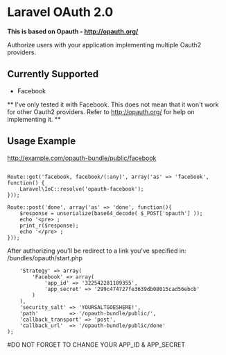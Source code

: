 # Laravel OAuth 2.0

**This is based on Opauth - http://opauth.org/**

Authorize users with your application implementing multiple Oauth2 providers.

## Currently Supported

- Facebook

** I've only tested it with Facebook. This does not mean that it won't work for other Oauth2 providers. Refer to http://opauth.org/ for help on implementing it. **

## Usage Example

http://example.com/opauth-bundle/public/facebook

```Route::get('/', array('uses' => 'home@index'));

Route::get('facebook, facebook/(:any)', array('as' => 'facebook', function() {
	Laravel\IoC::resolve('opauth-facebook');
}));

Route::post('done', array('as' => 'done', function(){
	$response = unserialize(base64_decode( $_POST['opauth'] ));
    echo '<pre> ;
    print_r($response);
    echo '</pre> ;
}));
```

After authorizing you'll be redirect to a link you've specified in:
/bundles/opauth/start.php
```$config = array(
	'Strategy' => array(
		'Facebook' => array(
			'app_id' => '322542281189355',
			'app_secret' => '299c474727fe3639db08015cad56ebcb'
		)		
	),
	'security_salt'	=> 'YOURSALTGOESHERE!',
	'path' 			=> '/opauth-bundle/public/',
	'callback_transport' => 'post',
	'callback_url'	=> '/opauth-bundle/public/done'
);
```

#DO NOT FORGET TO CHANGE YOUR APP_ID & APP_SECRET